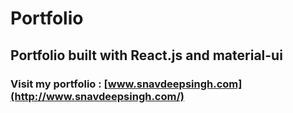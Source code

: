 # Portfolio

## Portfolio built with React.js and material-ui

### Visit my portfolio : [www.snavdeepsingh.com](http://www.snavdeepsingh.com/)
